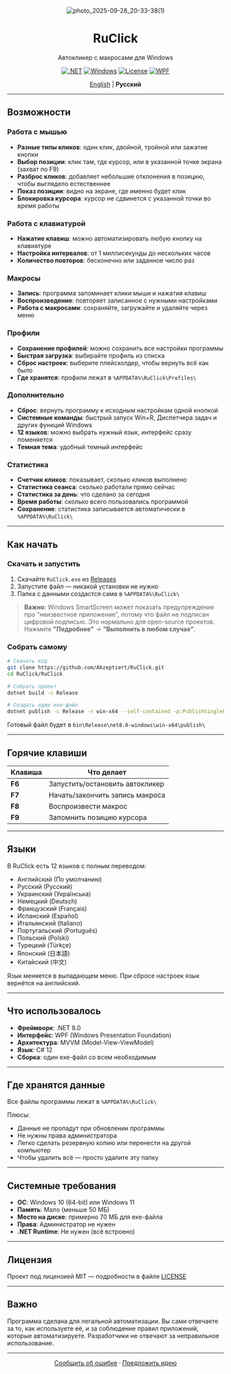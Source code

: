 <div align="center">

![photo_2025-09-28_20-33-38(1)](https://github.com/user-attachments/assets/bcd4418f-46c8-4ff2-9e48-521d010cf0f0)
  
# RuClick
Автокликер с макросами для Windows

[![.NET](https://img.shields.io/badge/.NET-8.0-512BD4?logo=dotnet)](https://dotnet.microsoft.com/)
[![Windows](https://img.shields.io/badge/Windows-10%2F11-0078D6?logo=windows)](https://www.microsoft.com/windows)
[![License](https://img.shields.io/badge/License-MIT-green.svg)](LICENSE)
[![WPF](https://img.shields.io/badge/WPF-XAML-blue)](https://github.com/dotnet/wpf)

[English](README_ENG.md) | **Русский**

</div>

---

## Возможности

### Работа с мышью
- **Разные типы кликов**: один клик, двойной, тройной или зажатие кнопки
- **Выбор позиции**: клик там, где курсор, или в указанной точке экрана (захват по F9)
- **Разброс кликов**: добавляет небольшие отклонения в позицию, чтобы выглядело естественнее
- **Показ позиции**: видно на экране, где именно будет клик
- **Блокировка курсора**: курсор не сдвинется с указанной точки во время работы

### Работа с клавиатурой
- **Нажатие клавиш**: можно автоматизировать любую кнопку на клавиатуре
- **Настройка интервалов**: от 1 миллисекунды до нескольких часов
- **Количество повторов**: бесконечно или заданное число раз

### Макросы
- **Запись**: программа запоминает клики мыши и нажатия клавиш
- **Воспроизведение**: повторяет записанное с нужными настройками
- **Работа с макросами**: сохраняйте, загружайте и удаляйте через меню

### Профили
- **Сохранение профилей**: можно сохранить все настройки программы
- **Быстрая загрузка**: выбирайте профиль из списка
- **Сброс настроек**: выберите плейсхолдер, чтобы вернуть всё как было
- **Где хранятся**: профили лежат в `%APPDATA%\RuClick\Profiles\`

### Дополнительно
- **Сброс**: вернуть программу к исходным настройкам одной кнопкой
- **Системные команды**: быстрый запуск Win+R, Диспетчера задач и других функций Windows
- **12 языков**: можно выбрать нужный язык, интерфейс сразу поменяется
- **Темная тема**: удобный темный интерфейс

### Статистика
- **Счетчик кликов**: показывает, сколько кликов выполнено
- **Статистика сеанса**: сколько работали прямо сейчас
- **Статистика за день**: что сделано за сегодня
- **Время работы**: сколько всего пользовались программой
- **Сохранение**: статистика записывается автоматически в `%APPDATA%\RuClick\`

---

## Как начать

### Скачать и запустить
1. Скачайте `RuClick.exe` из [Releases](../../releases)
2. Запустите файл — никакой установки не нужно
3. Папка с данными создастся сама в `%APPDATA%\RuClick\`

> **Важно**: Windows SmartScreen может показать предупреждение про "неизвестное приложение", потому что файл не подписан цифровой подписью. Это нормально для open-source проектов. Нажмите **"Подробнее"** → **"Выполнить в любом случае"**.

### Собрать самому
```bash
# Скачать код
git clone https://github.com/Akzeptiert/RuClick.git
cd RuClick/RuClick

# Собрать проект
dotnet build -c Release

# Создать один exe-файл
dotnet publish -c Release -r win-x64 --self-contained -p:PublishSingleFile=true
```

Готовый файл будет в `bin\Release\net8.0-windows\win-x64\publish\`

---

## Горячие клавиши

| Клавиша | Что делает |
|---------|----------|
| **F6** | Запустить/остановить автокликер |
| **F7** | Начать/закончить запись макроса |
| **F8** | Воспроизвести макрос |
| **F9** | Запомнить позицию курсора |

---

## Языки

В RuClick есть 12 языков с полным переводом:

- Английский (По умолчанию)
- Русский (Русский)
- Украинский (Українська)
- Немецкий (Deutsch)
- Французский (Français)
- Испанский (Español)
- Итальянский (Italiano)
- Португальский (Português)
- Польский (Polski)
- Турецкий (Türkçe)
- Японский (日本語)
- Китайский (中文)

Язык меняется в выпадающем меню. При сбросе настроек язык вернётся на английский.

---

## Что использовалось

- **Фреймворк**: .NET 8.0
- **Интерфейс**: WPF (Windows Presentation Foundation)
- **Архитектура**: MVVM (Model-View-ViewModel)
- **Язык**: C# 12
- **Сборка**: один exe-файл со всем необходимым

---

## Где хранятся данные

Все файлы программы лежат в `%APPDATA%\RuClick\`

Плюсы:
- Данные не пропадут при обновлении программы
- Не нужны права администратора
- Легко сделать резервную копию или перенести на другой компьютер
- Чтобы удалить всё — просто удалите эту папку

---

## Системные требования

- **ОС**: Windows 10 (64-bit) или Windows 11
- **Память**: Мало (меньше 50 МБ)
- **Место на диске**: примерно 70 МБ для exe-файла
- **Права**: Администратор не нужен
- **.NET Runtime**: Не нужен (всё встроено)

---

## Лицензия

Проект под лицензией MIT — подробности в файле [LICENSE](LICENSE)

---

## Важно

Программа сделана для легальной автоматизации. Вы сами отвечаете за то, как используете её, и за соблюдение правил приложений, которые автоматизируете. Разработчики не отвечают за неправильное использование.

---

<div align="center">

[Сообщить об ошибке](../../issues) · [Предложить идею](../../issues)

</div>

